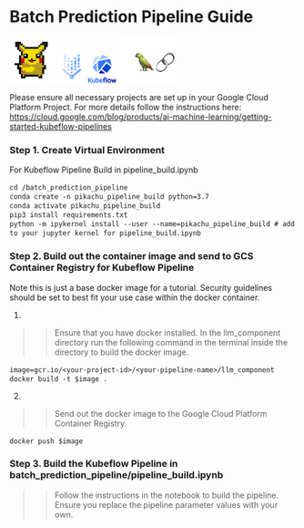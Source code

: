 # Batch Prediction Pipeline Guide  
<img src="img/pika_pic.png" alt="drawing" width="80"/>
<img src="img/vertexai.png" alt="drawing" width="50"/>
<img src="img/kubeflow.png" alt="drawing" width="50"/>
<img src="img/langchain.png" alt="drawing" width="100"/>

Please ensure all necessary projects are set up in your Google Cloud Platform Project. For more details follow the instructions here: https://cloud.google.com/blog/products/ai-machine-learning/getting-started-kubeflow-pipelines 
### Step 1. Create Virtual Environment

For Kubeflow Pipeline Build in pipeline_build.ipynb
```
cd /batch_prediction_pipeline 
conda create -n pikachu_pipeline_build python=3.7
conda activate pikachu_pipeline_build
pip3 install requirements.txt 
python -m ipykernel install --user --name=pikachu_pipeline_build # add to your jupyter kernel for pipeline_build.ipynb
```


### Step 2. Build out the container image and send to GCS Container Registry for Kubeflow Pipeline

Note this is just a base docker image for a tutorial. Security guidelines should be set to best fit your use case within the docker container.

1. 
>> Ensure that you have docker installed. In the llm_component directory run the following command in the terminal inside the directory to build the docker image. 
```
image=gcr.io/<your-project-id>/<your-pipeline-name>/llm_component
docker build -t $image .
```

2. 
>> Send out the docker image to the Google Cloud Platform Container Registry. 
```
docker push $image
```

### Step 3. Build the Kubeflow Pipeline in batch_prediction_pipeline/pipeline_build.ipynb
>> Follow the instructions in the notebook to build the pipeline. Ensure you replace the pipeline parameter values with your own. 






